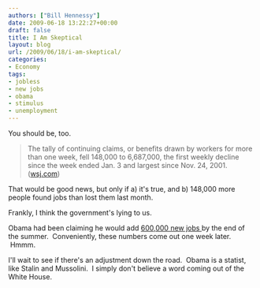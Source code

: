 ```yaml
---
authors: ["Bill Hennessy"]
date: 2009-06-18 13:22:27+00:00
draft: false
title: I Am Skeptical
layout: blog
url: /2009/06/18/i-am-skeptical/
categories:
- Economy
tags:
- jobless
- new jobs
- obama
- stimulus
- unemployment
---
```


You should be, too.


> The tally of continuing claims, or benefits drawn by workers for more than one week, fell 148,000 to 6,687,000, the first weekly decline since the week ended Jan. 3 and largest since Nov. 24, 2001. ([wsj.com](https://online.wsj.com/article/SB124532223513027245.html))


That would be good news, but only if a) it's true, and b) 148,000 more people found jobs than lost them last month.

Frankly, I think the government's lying to us.

Obama had been claiming he would add [600,000 new jobs ](https://www.reuters.com/article/topNews/idUSTRE5572M020090608?feedType=RSS&feedName=topNews)by the end of the summer.  Conveniently, these numbers come out one week later.  Hmmm.

I'll wait to see if there's an adjustment down the road.  Obama is a statist, like Stalin and Mussolini.  I simply don't believe a word coming out of the White House.
